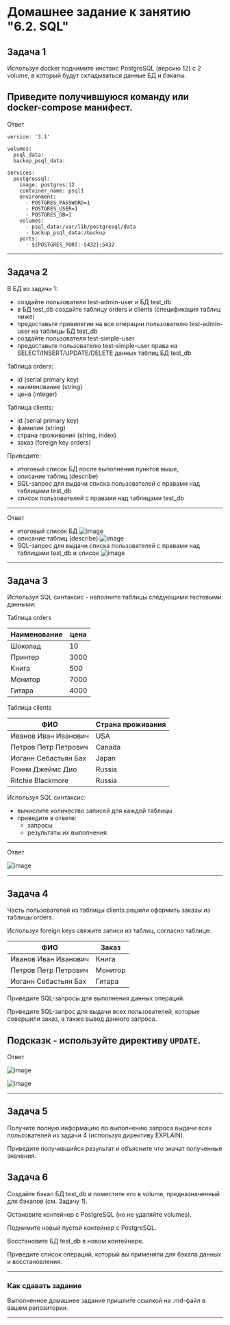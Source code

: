 # Домашнее задание к занятию "6.2. SQL"


## Задача 1

Используя docker поднимите инстанс PostgreSQL (версию 12) c 2 volume, 
в который будут складываться данные БД и бэкапы.

Приведите получившуюся команду или docker-compose манифест.
---
Ответ
```
version: '3.1'

volumes:
  psql_data:
  backup_psql_data:

services:
  postgressql:
    image: postgres:12
    container_name: psql1
    environment:
      - POSTGRES_PASSWORD=1
      - POSTGRES_USER=1
      - POSTGRES_DB=1
    volumes:
      - psql_data:/var/lib/postgresql/data
      - backup_psql_data:/backup
    ports:
      - ${POSTGRES_PORT:-5432}:5432
```
---
## Задача 2

В БД из задачи 1: 
- создайте пользователя test-admin-user и БД test_db
- в БД test_db создайте таблицу orders и clients (спeцификация таблиц ниже)
- предоставьте привилегии на все операции пользователю test-admin-user на таблицы БД test_db
- создайте пользователя test-simple-user  
- предоставьте пользователю test-simple-user права на SELECT/INSERT/UPDATE/DELETE данных таблиц БД test_db

Таблица orders:
- id (serial primary key)
- наименование (string)
- цена (integer)

Таблица clients:
- id (serial primary key)
- фамилия (string)
- страна проживания (string, index)
- заказ (foreign key orders)

Приведите:
- итоговый список БД после выполнения пунктов выше,
- описание таблиц (describe)
- SQL-запрос для выдачи списка пользователей с правами над таблицами test_db
- список пользователей с правами над таблицами test_db
---
Ответ
- итоговый список БД
![image](https://user-images.githubusercontent.com/47698474/169824268-ab927aab-484f-4956-b4c4-7cafd1c27c08.png)
- описание таблиц (describe)
![image](https://user-images.githubusercontent.com/47698474/169824565-513cae72-a38b-4632-a903-e96a907f2559.png)
- SQL-запрос для выдачи списка пользователей с правами над таблицами test_db и список
![image](https://user-images.githubusercontent.com/47698474/169824691-6797bf36-000f-44ba-b0f7-645340c9010a.png)

---
## Задача 3

Используя SQL синтаксис - наполните таблицы следующими тестовыми данными:

Таблица orders

|Наименование|цена|
|------------|----|
|Шоколад| 10 |
|Принтер| 3000 |
|Книга| 500 |
|Монитор| 7000|
|Гитара| 4000|

Таблица clients

|ФИО|Страна проживания|
|------------|----|
|Иванов Иван Иванович| USA |
|Петров Петр Петрович| Canada |
|Иоганн Себастьян Бах| Japan |
|Ронни Джеймс Дио| Russia|
|Ritchie Blackmore| Russia|

Используя SQL синтаксис:
- вычислите количество записей для каждой таблицы 
- приведите в ответе:
    - запросы 
    - результаты их выполнения.
---
Ответ

![image](https://user-images.githubusercontent.com/47698474/169834434-3e2c27e5-0333-4c70-b07b-5fd21bcb43f4.png)

---
## Задача 4

Часть пользователей из таблицы clients решили оформить заказы из таблицы orders.

Используя foreign keys свяжите записи из таблиц, согласно таблице:

|ФИО|Заказ|
|------------|----|
|Иванов Иван Иванович| Книга |
|Петров Петр Петрович| Монитор |
|Иоганн Себастьян Бах| Гитара |

Приведите SQL-запросы для выполнения данных операций.

Приведите SQL-запрос для выдачи всех пользователей, которые совершили заказ, а также вывод данного запроса.
 
Подсказк - используйте директиву `UPDATE`.
---
Ответ

![image](https://user-images.githubusercontent.com/47698474/169840497-0b6535ac-bc1b-4e7e-b70d-e7e2f6ece83b.png)

![image](https://user-images.githubusercontent.com/47698474/169845618-e09fc163-19d6-4b7d-9991-c1e106bf2491.png)

---
## Задача 5

Получите полную информацию по выполнению запроса выдачи всех пользователей из задачи 4 
(используя директиву EXPLAIN).

Приведите получившийся результат и объясните что значат полученные значения.

## Задача 6

Создайте бэкап БД test_db и поместите его в volume, предназначенный для бэкапов (см. Задачу 1).

Остановите контейнер с PostgreSQL (но не удаляйте volumes).

Поднимите новый пустой контейнер с PostgreSQL.

Восстановите БД test_db в новом контейнере.

Приведите список операций, который вы применяли для бэкапа данных и восстановления. 

---

### Как cдавать задание

Выполненное домашнее задание пришлите ссылкой на .md-файл в вашем репозитории.

---
